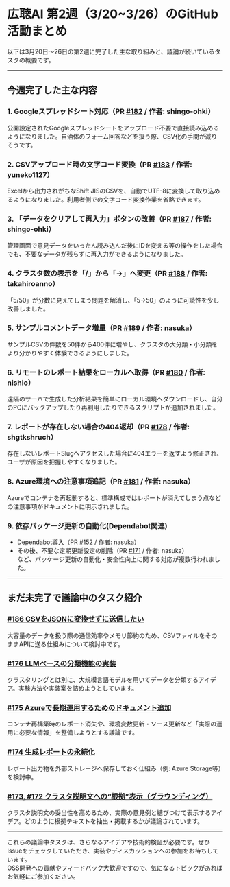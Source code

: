 # 広聴AI 第2週（3/20~3/26）のGitHub活動まとめ

以下は3月20日～26日の第2週に完了した主な取り組みと、議論が続いているタスクの概要です。

---

## 今週完了した主な内容

### 1. Googleスプレッドシート対応（PR [#182](https://github.com/digitaldemocracy2030/kouchou-ai/pull/182) / 作者: shingo-ohki）
公開設定されたGoogleスプレッドシートをアップロード不要で直接読み込めるようになりました。自治体のフォーム回答などを扱う際、CSV化の手間が減りそうです。

### 2. CSVアップロード時の文字コード変換（PR [#183](https://github.com/digitaldemocracy2030/kouchou-ai/pull/183) / 作者: yuneko1127）
Excelから出力されがちなShift JISのCSVを、自動でUTF-8に変換して取り込めるようになりました。利用者側での文字コード変換作業を省略できます。

### 3. 「データをクリアして再入力」ボタンの改善（PR [#187](https://github.com/digitaldemocracy2030/kouchou-ai/pull/187) / 作者: shingo-ohki）
管理画面で意見データをいったん読み込んだ後にIDを変える等の操作をした場合でも、不要なデータが残らずに再入力ができるようになりました。

### 4. クラスタ数の表示を「/」から「→」へ変更（PR [#188](https://github.com/digitaldemocracy2030/kouchou-ai/pull/188) / 作者: takahiroanno）
「5/50」が分数に見えてしまう問題を解消し、「5→50」のように可読性を少し改善しました。

### 5. サンプルコメントデータ増量（PR [#189](https://github.com/digitaldemocracy2030/kouchou-ai/pull/189) / 作者: nasuka）
サンプルCSVの件数を50件から400件に増やし、クラスタの大分類・小分類をより分かりやすく体験できるようにしました。

### 6. リモートのレポート結果をローカルへ取得（PR [#180](https://github.com/digitaldemocracy2030/kouchou-ai/pull/180) / 作者: nishio）
遠隔のサーバで生成した分析結果を簡単にローカル環境へダウンロードし、自分のPCにバックアップしたり再利用したりできるスクリプトが追加されました。

### 7. レポートが存在しない場合の404返却（PR [#178](https://github.com/digitaldemocracy2030/kouchou-ai/pull/178) / 作者: shgtkshruch）
存在しないレポートSlugへアクセスした場合に404エラーを返すよう修正され、ユーザが原因を把握しやすくなりました。

### 8. Azure環境への注意事項追記（PR [#181](https://github.com/digitaldemocracy2030/kouchou-ai/pull/181) / 作者: nasuka）
Azureでコンテナを再起動すると、標準構成ではレポートが消えてしまう点などの注意事項がドキュメントに明示されました。

### 9. 依存パッケージ更新の自動化(Dependabot関連)
- Dependabot導入（PR [#152](https://github.com/digitaldemocracy2030/kouchou-ai/pull/152) / 作者: nasuka）
- その後、不要な定期更新設定の削除（PR [#171](https://github.com/digitaldemocracy2030/kouchou-ai/pull/171) / 作者: nasuka）  
など、パッケージ更新の自動化・安全性向上に関する対応が複数行われました。

---

## まだ未完了で議論中のタスク紹介

### [#186 CSVをJSONに変換せずに送信したい](https://github.com/digitaldemocracy2030/kouchou-ai/issues/186)
大容量のデータを扱う際の通信効率やメモリ節約のため、CSVファイルをそのままAPIに送る仕組みについて検討中です。

### [#176 LLMベースの分類機能の実装](https://github.com/digitaldemocracy2030/kouchou-ai/issues/176)
クラスタリングとは別に、大規模言語モデルを用いてデータを分類するアイデア。実験方法や実装案を詰めようとしています。

### [#175 Azureで長期運用するためのドキュメント追加](https://github.com/digitaldemocracy2030/kouchou-ai/issues/175)
コンテナ再構築時のレポート消失や、環境変数更新・ソース更新など「実際の運用に必要な情報」を整備しようとする議論です。

### [#174 生成レポートの永続化](https://github.com/digitaldemocracy2030/kouchou-ai/issues/174)
レポート出力物を外部ストレージへ保存しておく仕組み（例: Azure Storage等）を検討中。

### [#173, #172 クラスタ説明文への“根拠”表示（グラウンディング）](https://github.com/digitaldemocracy2030/kouchou-ai/issues/173)
クラスタ説明文の妥当性を高めるため、実際の意見例と結びつけて表示するアイデア。どのように根拠テキストを抽出・掲載するかが議論されています。

---

これらの議論中タスクは、さらなるアイデアや技術的検証が必要です。ぜひIssueをチェックしていただき、実装やディスカッションへの参加をお待ちしています。  
OSS開発への貢献やフィードバック大歓迎ですので、気になるトピックがあればお気軽にご参加ください。  

